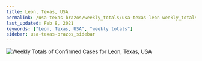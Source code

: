 ```yaml
---
title: Leon, Texas, USA
permalink: /usa-texas-brazos/weekly_totals/usa-texas-leon-weekly_totals.html
last_updated: Feb 8, 2021
keywords: ["Leon, Texas, USA", "weekly totals"]
sidebar: usa-texas-brazos_sidebar
---
```


![Weekly Totals of Confirmed Cases for Leon, Texas, USA](/covid_tracker/images/graphs/usa-texas-leon-weekly_totals_graph.png)
